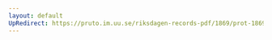 ```yaml
---
layout: default
UpRedirect: https://pruto.im.uu.se/riksdagen-records-pdf/1869/prot-1869--fk--405/prot-1869--fk--405_020.pdf
---
```

